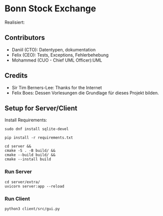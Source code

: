 # Bonn Stock Exchange

Realisiert:

## Contributors

- Daniil (CTO): Datentypen, dokumentation
- Felix (CEO): Tests, Exceptions, Fehlerbehebung
- Mohammed (CUO - Chief UML Officer):UML 

## Credits
- Sir Tim Berners-Lee: Thanks for the Internet
- Felix Boes: Dessen Vorlesungen die Grundlage für dieses Projekt bilden.

## Setup for Server/Client
Install Requirements:
```shell
sudo dnf install sqlite-devel

pip install -r requirements.txt
```

```shell
cd server &&
cmake -S . -B build/ &&
cmake --build build/ &&
cmake --install build
```

### Run Server
```shell
cd server/extra/
uvicorn server:app --reload
```


### Run Client
`python3 client/src/gui.py`




